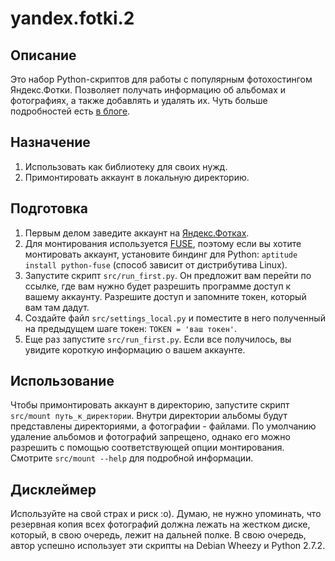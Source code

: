 # yandex.fotki.2

## Описание
Это набор Python-скриптов для работы с популярным фотохостингом Яндекс.Фотки.
Позволяет получать информацию об альбомах и фотографиях, а также добавлять и удалять их.
Чуть больше подробностей есть [в блоге](http://mic-dm.blogspot.com/2012/05/blog-post.html).

## Назначение
1. Использовать как библиотеку для своих нужд.
1. Примонтировать аккаунт в локальную директорию.

## Подготовка
1. Первым делом заведите аккаунт на [Яндекс.Фотках](http://fotki.yandex.ru/).
1. Для монтирования используется [FUSE](http://ru.wikipedia.org/wiki/Filesystem_in_Userspace), поэтому если вы хотите монтировать аккаунт, установите биндинг для Python: `aptitude install python-fuse` (способ зависит от дистрибутива Linux).
1. Запустите скрипт `src/run_first.py`. Он предложит вам перейти по ссылке, где вам нужно будет разрешить программе доступ к вашему аккаунту. Разрешите доступ и запомните токен, который вам там дадут.
1. Создайте файл `src/settings_local.py` и поместите в него полученный на предыдущем шаге токен: `TOKEN = 'ваш токен'`.
1. Еще раз запустите `src/run_first.py`. Если все получилось, вы увидите короткую информацию о вашем аккаунте.

## Использование
Чтобы примонтировать аккаунт в директорию, запустите скрипт `src/mount путь_к_директории`. Внутри директории альбомы будут представлены директориями, а фотографии - файлами.
По умолчанию удаление альбомов и фотографий запрещено, однако его можно разрешить с помощью соответствующей опции монтирования. Смотрите `src/mount --help` для подробной информации.

## Дисклеймер
Используйте на свой страх и риск :о). Думаю, не нужно упоминать, что резервная копия всех фотографий должна лежать на жестком диске, который, в свою очередь, лежит на дальней полке.
В свою очередь, автор успешно использует эти скрипты на Debian Wheezy и Python 2.7.2.
